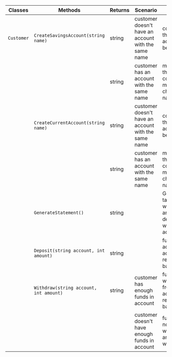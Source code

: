 | Classes         | Methods                         |  Returns  | Scenario               | Outputs					   | 
|-----------------|---------------------------------|-----------|-------------------------|----------------------------|
|`Customer`	|`CreateSavingsAccount(string name)`		| string	| customer doesn't have an account with the same name	| confirmation that new account has been made	|
|			|											| string	| customer has an account with the same name			| message that account couldn't be made and to change the name	|
|			|`CreateCurrentAccount(string name)`		| string	| customer doesn't have an account with the same name	| confirmation that new account has been made	|
|			|											| string	| customer has an account with the same name			| message that account couldn't be made and to change the name	|
|			|`GenerateStatement()`						| string	| 														| Generates a table of all withdrawals and deposits of which accounts	|
|			|`Deposit(string account, int amount)`		| string	|														| funds are added to account and returns new balance |
|			|`Withdraw(string account, int amount)`		| string	| customer has enough funds	in account					| funds are withdrawn from account and returns new balance	|
|			|											|			| customer doesn't have enough funds in account			| funds are not withdrawn and returns warning |
